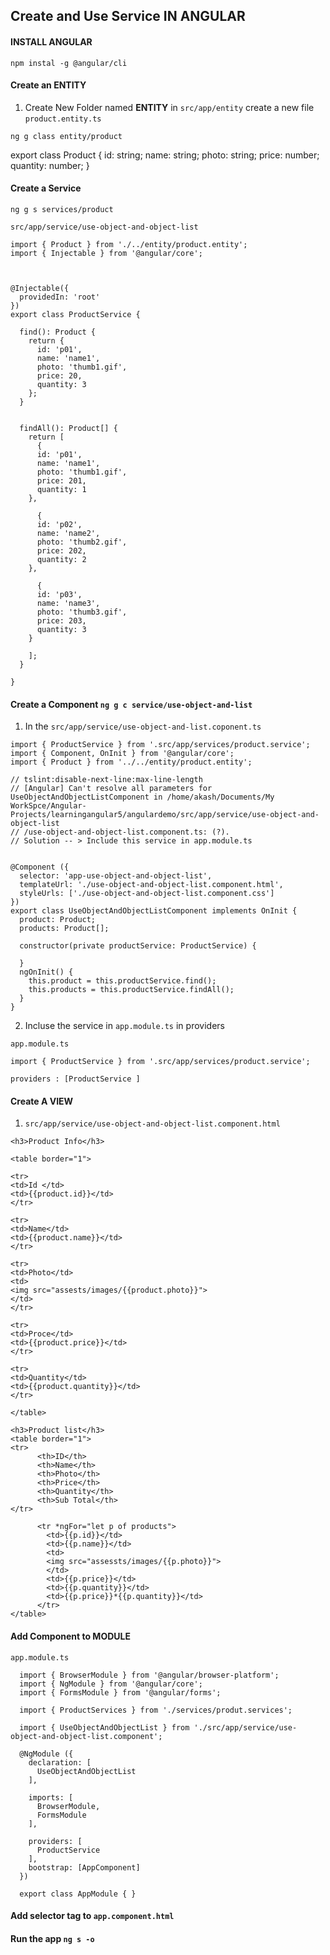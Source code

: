 ## Create and Use Service IN ANGULAR

#### INSTALL ANGULAR

`npm instal -g @angular/cli`

#### Create an **ENTITY**

1.  Create New Folder named **ENTITY** in `src/app/entity` create a new file `product.entity.ts`

`ng g class entity/product`

export class Product {
id: string;
name: string;
photo: string;
price: number;
quantity: number;
}

#### Create a **Service**

`ng g s services/product`

`src/app/service/use-object-and-object-list`

```
import { Product } from './../entity/product.entity';
import { Injectable } from '@angular/core';



@Injectable({
  providedIn: 'root'
})
export class ProductService {

  find(): Product {
    return {
      id: 'p01',
      name: 'name1',
      photo: 'thumb1.gif',
      price: 20,
      quantity: 3
    };
  }


  findAll(): Product[] {
    return [
      {
      id: 'p01',
      name: 'name1',
      photo: 'thumb1.gif',
      price: 201,
      quantity: 1
    },

      {
      id: 'p02',
      name: 'name2',
      photo: 'thumb2.gif',
      price: 202,
      quantity: 2
    },

      {
      id: 'p03',
      name: 'name3',
      photo: 'thumb3.gif',
      price: 203,
      quantity: 3
    }

    ];
  }

}
```

#### Create a Component `ng g c service/use-object-and-list`

1.  In the `src/app/service/use-object-and-list.coponent.ts`

```
import { ProductService } from '.src/app/services/product.service';
import { Component, OnInit } from '@angular/core';
import { Product } from '../../entity/product.entity';

// tslint:disable-next-line:max-line-length
// [Angular] Can't resolve all parameters for UseObjectAndObjectListComponent in /home/akash/Documents/My WorkSpce/Angular-Projects/learningangular5/angulardemo/src/app/service/use-object-and-object-list
// /use-object-and-object-list.component.ts: (?).
// Solution -- > Include this service in app.module.ts


@Component ({
  selector: 'app-use-object-and-object-list',
  templateUrl: './use-object-and-object-list.component.html',
  styleUrls: ['./use-object-and-object-list.component.css']
})
export class UseObjectAndObjectListComponent implements OnInit {
  product: Product;
  products: Product[];

  constructor(private productService: ProductService) {

  }
  ngOnInit() {
    this.product = this.productService.find();
    this.products = this.productService.findAll();
  }
}
```
2.  Incluse the service in `app.module.ts` in providers
  
`app.module.ts`

```
import { ProductService } from '.src/app/services/product.service';

providers : [ProductService ]
```
#### Create A **VIEW**

1. `src/app/service/use-object-and-object-list.component.html`

```
<h3>Product Info</h3>

<table border="1">

<tr>
<td>Id </td>
<td>{{product.id}}</td>
</tr>

<tr>
<td>Name</td>
<td>{{product.name}}</td>
</tr>

<tr>
<td>Photo</td>
<td>
<img src="assests/images/{{product.photo}}">
</td>
</tr>

<tr>
<td>Proce</td>
<td>{{product.price}}</td>
</tr>

<tr>
<td>Quantity</td>
<td>{{product.quantity}}</td>
</tr>

</table>

<h3>Product list</h3>
<table border="1">
<tr>
      <th>ID</th>
      <th>Name</th>
      <th>Photo</th>
      <th>Price</th>
      <th>Quantity</th>
      <th>Sub Total</th>
</tr>

      <tr *ngFor="let p of products">
        <td>{{p.id}}</td>
        <td>{{p.name}}</td>
        <td>
        <img src="assessts/images/{{p.photo}}">
        </td>
        <td>{{p.price}}</td>
        <td>{{p.quantity}}</td>
        <td>{{p.price}}*{{p.quantity}}</td>
      </tr>
</table>
```

#### Add Component to MODULE

`app.module.ts`

```
  import { BrowserModule } from '@angular/browser-platform';
  import { NgModule } from '@angular/core';
  import { FormsModule } from '@angular/forms';

  import { ProductServices } from './services/produt.services';

  import { UseObjectAndObjectList } from './src/app/service/use-object-and-object-list.component';

  @NgModule ({
    declaration: [
      UseObjectAndObjectList
    ],

    imports: [
      BrowserModule,
      FormsModule
    ],

    providers: [
      ProductService
    ],
    bootstrap: [AppComponent]
  })

  export class AppModule { }
```

#### Add selector tag to `app.component.html`

#### Run the app `ng s -o`
